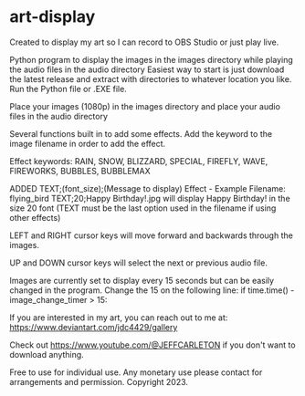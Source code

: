 # art-display

Created to display my art so I can record to OBS Studio or just play live.

Python program to display the images in the images directory while playing the audio files in the audio directory
Easiest way to start is just download the latest release and extract with directories to whatever location you like. Run the Python file or .EXE file.

Place your images (1080p) in the images directory and place your audio files in the audio directory

Several functions built in to add some effects. Add the keyword to the image filename in order to add the effect.

Effect keywords: RAIN, SNOW, BLIZZARD, SPECIAL, FIREFLY, WAVE, FIREWORKS, BUBBLES, BUBBLEMAX

ADDED TEXT;(font_size);(Message to display) Effect - Example Filename: flying_bird TEXT;20;Happy Birthday!.jpg will display Happy Birthday! in the size 20 font
(TEXT must be the last option used in the filename if using other effects)

LEFT and RIGHT cursor keys will move forward and backwards through the images.

UP and DOWN cursor keys will select the next or previous audio file.

Images are currently set to display every 15 seconds but can be easily changed in the program. Change the 15 on the following line: if time.time() - image_change_timer > 15:

If you are interested in my art, you can reach out to me at: https://www.deviantart.com/jdc4429/gallery

Check out https://www.youtube.com/@JEFFCARLETON if you don't want to download anything.

Free to use for individual use.  Any monetary use please contact for arrangements and permission. Copyright 2023.
